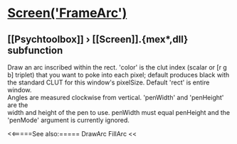 # [Screen('FrameArc')](Screen-FrameArc) 
## [[Psychtoolbox]] &#8250; [[Screen]].{mex*,dll} subfunction


Draw an arc inscribed within the rect. 'color' is the clut index (scalar or [r g  
b] triplet) that you want to poke into each pixel; default produces black with  
the standard CLUT for this window's pixelSize. Default 'rect' is entire window.  
Angles are measured clockwise from vertical. 'penWidth' and 'penHeight' are the  
width and height of the pen to use. penWidth must equal penHeight and the  
'penMode' argument is currently ignored.  


<<=====See also:=====
DrawArc FillArc
<<